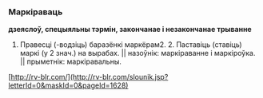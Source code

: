 ### Маркіраваць
**дзеяслоў, спецыяльны тэрмін, закончанае і незакончанае трыванне**

1. Правесці (-водзіць) баразёнкі маркёрам2. 2. Паставіць (ставіць) маркі (у 2 знач.) на вырабах. || назоўнік: маркіраванне і маркіроўка. || прыметнік: маркіравальны.

<a rel="author">[http://rv-blr.com/](http://rv-blr.com/slounik.jsp?letterId=0&maskId=0&pageId=1628)</a>
